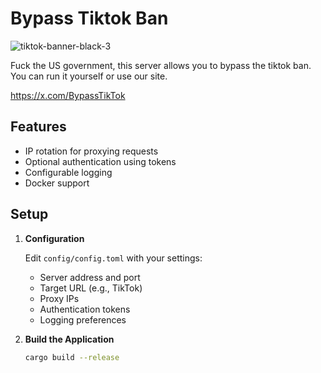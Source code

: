 # Bypass Tiktok Ban

![tiktok-banner-black-3](https://github.com/user-attachments/assets/4e780bcd-894d-4895-9088-541c74b70043)

Fuck the US government, this server allows you to bypass the tiktok ban. You can run it yourself or use our site.

https://x.com/BypassTikTok

## Features

- IP rotation for proxying requests
- Optional authentication using tokens
- Configurable logging
- Docker support

## Setup

1. **Configuration**

   Edit `config/config.toml` with your settings:
   - Server address and port
   - Target URL (e.g., TikTok)
   - Proxy IPs
   - Authentication tokens
   - Logging preferences

2. **Build the Application**

   ```bash
   cargo build --release
